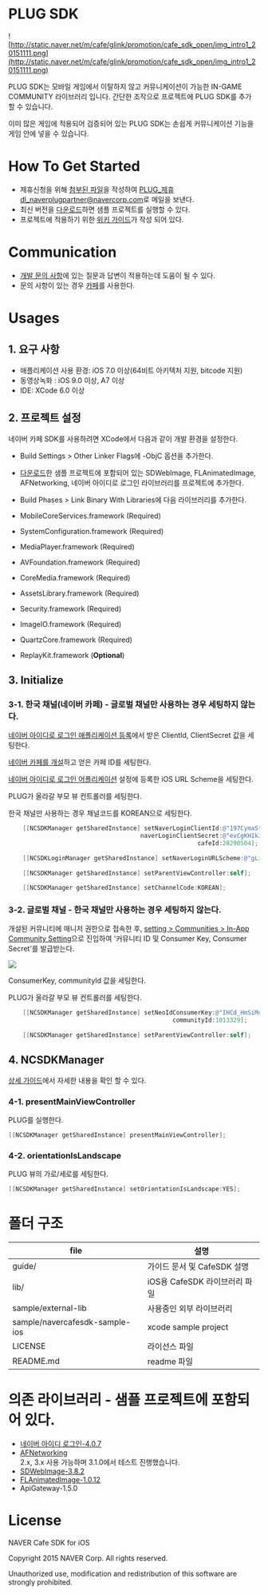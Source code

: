 # PLUG SDK

![http://static.naver.net/m/cafe/glink/promotion/cafe_sdk_open/img_intro1_20151111.png](http://static.naver.net/m/cafe/glink/promotion/cafe_sdk_open/img_intro1_20151111.png)

PLUG SDK는 모바일 게임에서 이탈하지 않고 커뮤니케이션이 가능한 IN-GAME COMMUNITY 라이브러리 입니다. 간단한 조작으로 프로젝트에 PLUG SDK를 추가 할 수 있습니다.

이미 많은 게임에 적용되어 검증되어 있는 PLUG SDK는 손쉽게 커뮤니케이션 기능을 게임 안에 넣을 수 있습니다.

# How To Get Started
- 제휴신청을 위해 [첨부된 파일](https://github.com/naver/cafe-sdk-android/raw/master/guide/alliance/%EB%84%A4%EC%9D%B4%EB%B2%84%EC%B9%B4%ED%8E%98SDK_%EC%A0%9C%ED%9C%B4%EC%96%91%EC%8B%9D_%EA%B2%8C%EC%9E%84%EC%82%AC%EB%AA%85_%EA%B2%8C%EC%9E%84%EB%AA%85_ver.2.0.0.xlsx)을 작성하여
[PLUG_제휴 dl_naverplugpartner@navercorp.com](dl_naverplugpartner@navercorp.com)로 메일을 보낸다.
- 최신 버전을 [다운로드](https://github.com/naver/cafe-sdk-ios/archive/master.zip)하면 샘플 프로젝트를 실행할 수 있다.
- 프로젝트에 적용하기 위한 [위키 가이드](https://www.gitbook.com/book/plug/plug-sdk-ios/details)가 작성 되어 있다.

# Communication
- [개발 문의 사항](http://cafe.naver.com/ArticleList.nhn?search.clubid=28285034&search.menuid=13&search.boardtype=L)에 있는 질문과 답변이 적용하는데 도움이 될 수 있다.
- 문의 사항이 있는 경우 [카페](http://cafe.naver.com/navercafesdk)를 사용한다.


# Usages
## 1. 요구 사항
- 애플리케이션 사용 환경: iOS 7.0 이상(64비트 아키텍처 지원, bitcode 지원)
- 동영상녹화 : iOS 9.0 이상, A7 이상
- IDE: XCode 6.0 이상

## 2. 프로젝트 설정
네이버 카페 SDK를 사용하려면 XCode에서 다음과 같이 개발 환경을 설정한다.
- Build Settings >  Other Linker Flags에 -ObjC 옵션을 추가한다.


- [다운로드](https://github.com/naver/cafe-sdk-ios/archive/master.zip)한 샘플 프로젝트에 포함되어 있는 SDWebImage, FLAnimatedImage, AFNetworking, 네이버 아이디로 로그인 라이브러리를 프로젝트에 추가한다.

- Build Phases > Link Binary With Libraries에 다음 라이브러리를 추가한다.

 - MobileCoreServices.framework (Required)
 - SystemConfiguration.framework (Required)
 - MediaPlayer.framework (Required)
 - AVFoundation.framework (Required)
 - CoreMedia.framework (Required)
 - AssetsLibrary.framework (Required)
 - Security.framework (Required)
 - ImageIO.framework (Required)
 - QuartzCore.framework (Required)
 - ReplayKit.framework (**Optional**)



## 3. Initialize

### 3-1. 한국 채널(네이버 카페) - 글로벌 채널만 사용하는 경우 세팅하지 않는다.

[네이버 아이디로 로그인 애플리케이션 등록](https://developers.naver.com/apps/#/register?api=nvlogin)에서 받은 ClientId, ClientSecret 값을 세팅한다.

[네이버 카페를 개설](http://section.cafe.naver.com/)하고 얻은 카페 ID를 세팅한다.

[네이버 아이디로 로그인 어플리케이션](https://developers.naver.com/apps/#/myapps) 설정에 등록한 iOS URL Scheme을 세팅한다.

PLUG가 올라갈 부모 뷰 컨트롤러를 세팅한다.

한국 채널만 사용하는 경우 채널코드를 KOREAN으로 세팅한다.
```objective-c
    [[NCSDKManager getSharedInstance] setNaverLoginClientId:@"197CymaStozo7X5r2qR5"
                                     naverLoginClientSecret:@"evCgKH1kJL"
                                                     cafeId:28290504];
                                                     
    [[NCSDKLoginManager getSharedInstance] setNaverLoginURLScheme:@"gLinkSample"];
    
    [[NCSDKManager getSharedInstance] setParentViewController:self];
    
    [[NCSDKManager getSharedInstance] setChannelCode:KOREAN];
```



### 3-2. 글로벌 채널 - 한국 채널만 사용하는 경우 세팅하지 않는다.

개설된 커뮤니티에 매니저 권한으로 접속한 후, [setting > Communities > In-App Community Setting](http://g.cafe.naver.com/plugsample/manage/consumer)으로 진입하여 '커뮤니티 ID 및 Consumer Key, Consumer Secret'를 발급받는다.

![](https://plug.gitbooks.io/plug-sdk-android/content/assets/wiki-plug-setting.png)


ConsumerKey, communityId 값을 세팅한다.

PLUG가 올라갈 부모 뷰 컨트롤러를 세팅한다.

```objective-c
    [[NCSDKManager getSharedInstance] setNeoIdConsumerKey:@"IHCd_HmSiMcXOMC37xZ8"
                                              communityId:1013329];
                                              
    [[NCSDKManager getSharedInstance] setParentViewController:self];
```


## 4. NCSDKManager
[상세 가이드](https://github.com/naver/cafe-sdk-ios/wiki/%5B%ED%95%9C%5D-%EC%A3%BC%EC%9A%94-%EA%B8%B0%EB%8A%A5-%EC%84%A4%EB%AA%85-%EC%83%81%EC%84%B8)에서 자세한 내용을 확인 할 수 있다.

### 4-1. presentMainViewController

PLUG를 실행한다.

```objective-c
[[NCSDKManager getSharedInstance] presentMainViewController];

```

### 4-2. orientationIsLandscape

PLUG 뷰의 가로/세로를 세팅한다.

```objective-c
[[NCSDKManager getSharedInstance] setOrientationIsLandscape:YES];

```

# 폴더 구조


file      | 설명 		
---			| ---		
guide/			| 가이드 문서 및 CafeSDK 설명
lib/		 	| iOS용 CafeSDK 라이브러리 파일
sample/external-lib		| 사용중인 외부 라이브러리
sample/navercafesdk-sample-ios		| xcode sample project
LICENSE     | 라이선스 파일
README.md   | readme 파일


# 의존 라이브러리 - 샘플 프로젝트에 포함되어 있다.

- [네이버 아이디 로그인-4.0.7](https://nid.naver.com/devcenter/docs.nhn?menu=IOS)
- [AFNetworking](https://github.com/AFNetworking/AFNetworking)
<br>2.x, 3.x 사용 가능하며 3.1.0에서 테스트 진행했습니다.
- [SDWebImage-3.8.2](https://github.com/rs/SDWebImage)
- [FLAnimatedImage-1.0.12](https://github.com/Flipboard/FLAnimatedImage)
- ApiGateway-1.5.0


# License
NAVER Cafe SDK for iOS

Copyright 2015 NAVER Corp.
All rights reserved.

Unauthorized use, modification and redistribution of this software are strongly prohibited.
